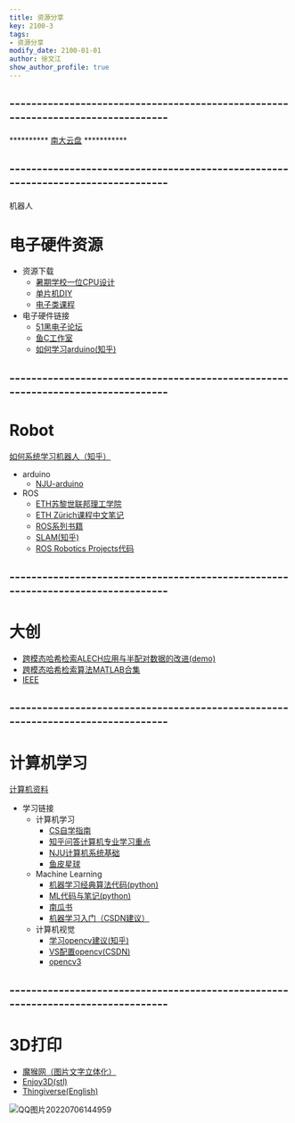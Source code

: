 ```yaml
---
title: 资源分享
key: 2100-3
tags: 
- 资源分享
modify_date: 2100-01-01
author: 徐文江
show_author_profile: true
---
```

<!--more-->     


## --------------------------------------------------------------------------------
********** [南大云盘](https://box.nju.edu.cn/) ***********
## --------------------------------------------------------------------------------
机器人
# 电子硬件资源
* 资源下载
  * [暑期学校一位CPU设计](https://box.nju.edu.cn/d/25d605a113314c67a203/)
  * [单片机DIY](https://box.nju.edu.cn/d/45e4f24067dc4cdb987d/)
  * [电子类课程](https://box.nju.edu.cn/d/fe42b7d9c2234a9bbccc/)
* 电子硬件链接
  * [51黑电子论坛](http://www.51hei.com/bbs/)
  * [鱼C工作室](https://fishc.com.cn/forum-39-1.html)
  * [如何学习arduino(知乎)](https://www.zhihu.com/question/266384183)

## --------------------------------------------------------------------------------
# Robot

[如何系统学习机器人（知乎）](https://www.zhihu.com/question/22390802)
* arduino
  * [NJU-arduino](https://git.nju.edu.cn/HEA1ER/carduino)
* ROS
  * [ETH苏黎世联邦理工学院](https://blog.csdn.net/zhangrelay/article/details/79463689)
  * [ETH Zürich课程中文笔记](https://blog.csdn.net/zhangrelay/article/details/79230844)
  * [ROS系列书籍](https://blog.csdn.net/qq_42450767/article/details/124156731)
  * [SLAM(知乎)](https://zhuanlan.zhihu.com/p/499864960)
  * [ROS Robotics Projects代码](https://github.com/HEA1OR/ros_robotics_projects)
  
## --------------------------------------------------------------------------------
# 大创

 * [跨模态哈希检索ALECH应用与半配对数据的改进(demo)](https://box.nju.edu.cn/d/68cb2abe223748878f93/)
 * [跨模态哈希检索算法MATLAB合集](https://github.com/BMC-SDNU/Cross-Modal-Hashing-Retrieval)
 * [IEEE](https://ieeexplore.ieee.org/Xplore/home.jsp)

## --------------------------------------------------------------------------------
# 计算机学习

[计算机资料](https://box.nju.edu.cn/d/eb6d53a3339540e7a335/)
* 学习链接
  * 计算机学习
     * [CS自学指南](https://csdiy.wiki/)
     * [知乎问答计算机专业学习重点](https://www.zhihu.com/question/426053091/answer/2027046024)
     * [NJU计算机系统基础](https://nju-projectn.github.io/ics-pa-gitbook/ics2021/)
     * [鱼皮星球](https://yupi.icu/)
  * Machine Learning
     * [机器学习经典算法代码(python)](https://github.com/Mryangkaitong/python-Machine-learning)
     * [ML代码与笔记(python)](https://gitee.com/fakerlove/machine-learning)
     * [南瓜书](https://datawhalechina.github.io/pumpkin-book/#/)
     * [机器学习入门（CSDN建议）](https://blog.csdn.net/lsc989818/article/details/78817348)
  * 计算机视觉
     * [学习opencv建议(知乎)](https://www.zhihu.com/question/26881367)
     * [VS配置opencv(CSDN)](https://blog.csdn.net/qq_41175905/article/details/80560429)
     * [opencv3](https://box.nju.edu.cn/d/1932596ef5f14fbaa9dd/)


## --------------------------------------------------------------------------------
# 3D打印
* [魔猴网（图片文字立体化）](http://www.mohou.com/)
* [Enjoy3D(stl)](https://www.enjoying3d.com/)
* [Thingiverse(English)](https://www.thingiverse.com/)



![QQ图片20220706144959](https://user-images.githubusercontent.com/92584983/177487239-549b3f89-d47b-41fc-a116-fd2d1dc9ce60.jpg)





